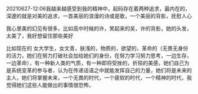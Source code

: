 20210627-12:06我越来越感受到我的精神中，起码存在着两种追求，最内在的，深邃的就是对美的追求，一首美丽的浪漫的诗或是歌，一个美丽的背影，抚慰人心

我心里美的幻见有很多，比如高中时候的许，笑起来的吴，许的背影，她的头发，太美了，我好想留住那些美好

比如现在的 女大学生，女文青，肤浅的，物质的，欲望的，革命的（无畏无身份的活力，她们在努力打破社会加给她们的身份，在努力学习努力思考，一边生存，一边革命），有一种新人类的气质，有一种即将受挫的，折殒的美感，她们自己为是系统变革的参与者，认为在传递话语之中就能发挥自己的力量，她们将是未来的主人，她们将掌握未来，一个无畏的时代，一个疲软的时代，一个精神的时代，我觉得她们这些人能做出的事情很恐怖，